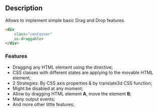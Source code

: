 ## Description

Allows to implement simple basic Drag and Drop features.

```html
<div
    class="container"
    os-draggable>
</div>
```

### Features

- Dragging any HTML element using the directive;
- CSS classes with different states are applying to the movable HTML element;
- 2 Strategies: By CSS axis properties & by translate3d CSS function;
- Might be disabled at any moment;
- Allow by dragging HTML element **A**, move the element **B**;
- Many output events;
- And more other little features;
